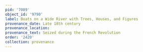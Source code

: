 ```yaml
---
pid: '7089'
object_id: '9790'
label: Boats on a Wide River with Trees, Houses, and Figures
provenance_date: Late 18th century
provenance_location:
provenance_text: Seized during the French Revolution
order: '2420'
collection: provenance
---
```

